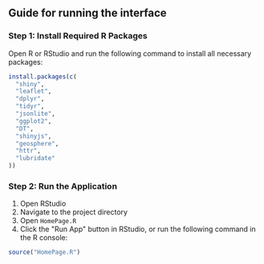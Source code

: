 ## Guide for running the interface

### Step 1: Install Required R Packages

Open R or RStudio and run the following command to install all necessary packages:

```R
install.packages(c(
  "shiny",     
  "leaflet",   
  "dplyr",     
  "tidyr",      
  "jsonlite",   
  "ggplot2",    
  "DT",         
  "shinyjs",    
  "geosphere",  
  "httr",       
  "lubridate"   
))
```

### Step 2: Run the Application

1. Open RStudio
2. Navigate to the project directory
3. Open `HomePage.R`
4. Click the "Run App" button in RStudio, or run the following command in the R console:

```R
source("HomePage.R")
```

